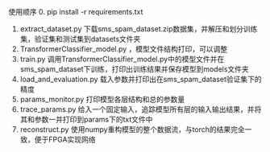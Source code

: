 使用顺序
0. pip install -r requirements.txt
1. extract_dataset.py 下载sms_spam_dataset.zip数据集，并解压和划分训练集，验证集和测试集到datasets文件夹
2. TransformerClassifier_model.py ，模型文件结构打印，可以调整
3. train.py 调用TransformerClassifier_model.py中的模型文件并在sms_spam_dataset下训练，打印出训练结果并保存模型到models文件夹
4. load_and_evaluation.py 载入参数并打印出在sms_spam_dataset验证集下的精度
5. params_monitor.py 打印模型各层结构和总的参数量
6. trace_params.py 给入一个固定输入，追踪模型所有层的输入输出结果，并将其和参数一并打印到params下的txt文件中
7. reconstruct.py 使用numpy重构模型的整个数据流，与torch的结果完全一致，便于FPGA实现网络